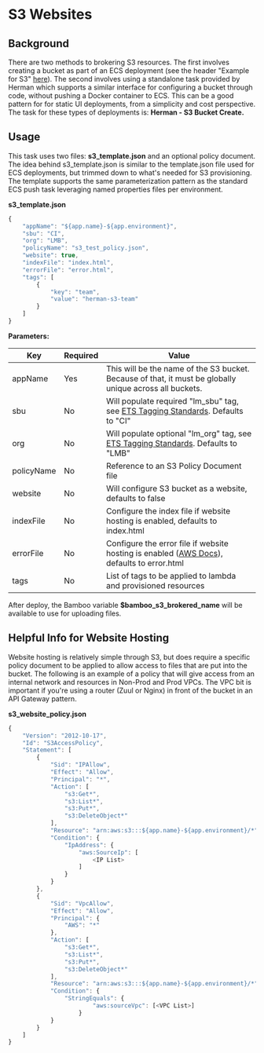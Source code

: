 # S3 Websites

## <span class="underline">Background</span>

There are two methods to brokering S3 resources. The first involves
creating a bucket as part of an ECS deployment (see the header "Example
for S3"
[here](https://forge.lmig.com/wiki/pages/viewpage.action?pageId=78055744#s3Example)).
The second involves using a standalone task provided by Herman which
supports a similar interface for configuring a bucket through code,
without pushing a Docker container to ECS. This can be a good pattern
for for static UI deployments, from a simplicity and cost perspective.
The task for these types of deployments is: **Herman - S3 Bucket
Create.**

## <span class="underline">Usage</span>

This task uses two files: **s3\_template.json** and an optional policy
document. The idea behind s3\_template.json is similar to the
template.json file used for ECS deployments, but trimmed down to what's
needed for S3 provisioning. The template supports the same
parameterization pattern as the standard ECS push task leveraging named
properties files per environment.

**s3\_template.json**

``` js
{
    "appName": "${app.name}-${app.environment}",
    "sbu": "CI",
    "org": "LMB",
    "policyName": "s3_test_policy.json",
    "website": true,
    "indexFile": "index.html",
    "errorFile": "error.html",
    "tags": [
        {
            "key": "team",
            "value": "herman-s3-team"
        }
    ]
}
```

  

**Parameters:**

| Key        | Required | Value                                                                                                                                                                  |
|------------|----------|------------------------------------------------------------------------------------------------------------------------------------------------------------------------|
| appName    | Yes      | This will be the name of the S3 bucket. Because of that, it must be globally unique across all buckets.                                                                |
| sbu        | No       | Will populate required "lm\_sbu" tag, see [ETS Tagging Standards](https://forge.lmig.com/wiki/display/ETSPC/AWS+Resource+Tagging+Standards). Defaults to "CI"          |
| org        | No       | Will populate optional "lm\_org" tag, see [ETS Tagging Standards](https://forge.lmig.com/wiki/display/ETSPC/AWS+Resource+Tagging+Standards). Defaults to "LMB"         |
| policyName | No       | Reference to an S3 Policy Document file                                                                                                                                |
| website    | No       | Will configure S3 bucket as a website, defaults to false                                                                                                               |
| indexFile  | No       | Configure the index file if website hosting is enabled, defaults to index.html                                                                                         |
| errorFile  | No       | Configure the error file if website hosting is enabled ([AWS Docs](http://docs.aws.amazon.com/AmazonS3/latest/dev/CustomErrorDocSupport.html)), defaults to error.html |
| tags       | No       | List of tags to be applied to lambda and provisioned resources                                                                                                         |

  

After deploy, the Bamboo variable **$bamboo\_s3\_brokered\_name** will
be available to use for uploading files.

## <span class="underline">Helpful Info for Website Hosting</span>

Website hosting is relatively simple through S3, but does require a
specific policy document to be applied to allow access to files that are
put into the bucket. The following is an example of a policy that will
give access from an internal network and resources in Non-Prod and Prod VPCs. 
The VPC bit is important if you're using a router (Zuul or Nginx) in front of the 
bucket in an API Gateway pattern.


**s3\_website\_policy.json**

``` js
{
    "Version": "2012-10-17",
    "Id": "S3AccessPolicy",
    "Statement": [
        {
            "Sid": "IPAllow",
            "Effect": "Allow",
            "Principal": "*",
            "Action": [
                "s3:Get*",
                "s3:List*",
                "s3:Put*",
                "s3:DeleteObject*"
            ],
            "Resource": "arn:aws:s3:::${app.name}-${app.environment}/*",
            "Condition": {
                "IpAddress": {
                    "aws:SourceIp": [
                        <IP List>
                    ]
                }
            }
        },
        {
            "Sid": "VpcAllow",
            "Effect": "Allow",
            "Principal": {
                "AWS": "*"
            },
            "Action": [
                "s3:Get*",
                "s3:List*",
                "s3:Put*",
                "s3:DeleteObject*"
            ],
            "Resource": "arn:aws:s3:::${app.name}-${app.environment}/*",
            "Condition": {
                "StringEquals": {
                        "aws:sourceVpc": [<VPC List>]
                    }
            }
        }
    ]
}
```
